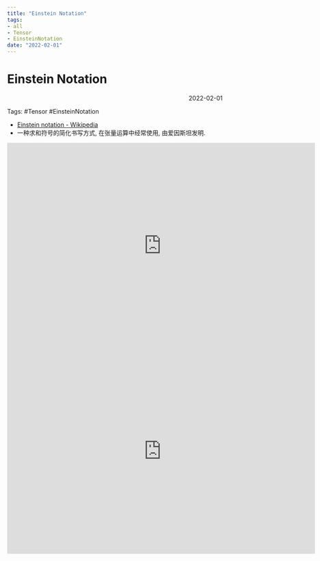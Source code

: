 ```yaml
---
title: "Einstein Notation"
tags:
- all
- Tensor
- EinsteinNotation
date: "2022-02-01"
---
```

# Einstein Notation

<div align="right"> 2022-02-01</div>

Tags: #Tensor #EinsteinNotation 

- [Einstein notation - Wikipedia](https://en.wikipedia.org/wiki/Einstein_notation)
- 一种求和符号的简化书写方式, 在张量运算中经常使用, 由爱因斯坦发明.

<iframe width="720" height="480" src="https://www.youtube.com/embed/SSSGA6ohkfw?start=340" title="YouTube video player" frameborder="0" allow="accelerometer; autoplay; clipboard-write; encrypted-media; gyroscope; picture-in-picture" allowfullscreen></iframe>


<iframe width="720" height="480" src="https://www.youtube.com/embed/CLrTj7D2fLM" title="YouTube video player" frameborder="0" allow="accelerometer; autoplay; clipboard-write; encrypted-media; gyroscope; picture-in-picture" allowfullscreen></iframe>


